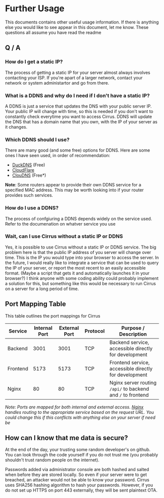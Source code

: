 # Further Usage

This documents contains other useful usage information. If there is anything else you would like to see appear in this document, let me know. These questions all assume you have read the readme


## Q / A

### How do I get a static IP?
The process of getting a static IP for your server almost always involves contacting your ISP. If you're apart of a larger network, contact your network or system administartor and go from there. 


### What is a DDNS and why do I need if I don't have a static IP?
A DDNS is just a service that updates the DNS with your public server IP. Your public IP will change with time, so this is needed if you don't want to constantly check everytime you want to access Cirrus. DDNS will update the DNS that has a domain name that you own, with the IP of your server as it changes.

### Which DDNS should I use?
There are many good (and some free) options for DDNS. Here are some ones I have seen used, in order of recommendation:

- [DuckDNS](https://www.duckdns.org/) (Free)
- [CloudFlare](https://www.cloudflare.com/learning/dns/glossary/dynamic-dns/)
- [ClouDNS](https://www.cloudns.net/dynamic-dns/#) (Free*)
  
**Note**: Some routers appear to provide their own DDNS service for a specified MAC address. This may be worth looking into if your router provides such services.

### How do I use a DDNS?
The process of confgiuring a DDNS depends widely on the service used. Refer to the documenation on whatver service you use 


### Wait, can I use Cirrus without a static IP or DDNS
Yes, it is possible to use Cirrus without a static IP or DDNS service. The big problem here is that the public IP address of you server will change over time. This is the IP you would type into your browser to access the server. In the future, I would really like to integrate a service that can be used to query the IP of your server, or report the most recent to an easily accessible format. (Maybe a script that gets it and automatically launches it in your browser?) I think anyone with some coding ability could probably implement a solution for this, but something like this would be necessary to run Cirrus on a server for a long period of time. 


## Port Mapping Table

This table outlines the port mappings for Cirrus

| Service   | Internal Port | External Port | Protocol | Purpose / Description                                    |
|-----------|---------------|---------------|----------|----------------------------------------------------------|
| Backend   | 3001          | 3001          | TCP      | Backend service, accessible directly for development     |
| Frontend  | 5173          | 5173          | TCP      | Frontend service, accessible directly for development    |
| Nginx     | 80            | 80            | TCP      | Nginx server routing `/api/` to backend and `/` to frontend |

*Note: Ports are mapped for both internal and external access. [Nginx](https://github.com/ReeseHatfield/Cirrus/blob/main/nginx.conf) handles routing to the appropriate service based on the request URL. You could change this if this conflicts with anything else on your server if need be*



## How can I know that me data is secure?

At the end of the day, your trusting some random developer's on github. You can look through the code yourself if you do not trust me (you probably shouldn't trust random people on the internet).

Passwords added via administrator console are both hashed and salted when before they are stored locally. So even if your server were to get breached, an attacker would not be able to know your password. Cirrus uses SHA256 hashing algorithm to hash your passwords. However, if you do not set up HTTPS on port 443 externally, they will be sent plaintext OTA.